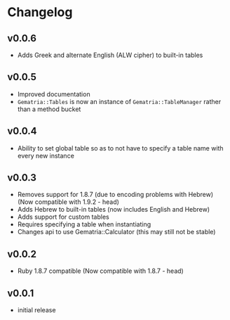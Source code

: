 # Changelog

## v0.0.6

* Adds Greek and alternate English (ALW cipher) to built-in tables

## v0.0.5

* Improved documentation
* `Gematria::Tables` is now an instance of `Gematria::TableManager` rather than a method bucket

## v0.0.4

* Ability to set global table so as to not have to specify a table name with every new instance

## v0.0.3

* Removes support for 1.8.7 (due to encoding problems with Hebrew) (Now compatible with 1.9.2 - head)
* Adds Hebrew to built-in tables (now includes English and Hebrew)
* Adds support for custom tables
* Requires specifying a table when instantiating
* Changes api to use Gematria::Calculator (this may still not be stable)

## v0.0.2

* Ruby 1.8.7 compatible (Now compatible with 1.8.7 - head)

## v0.0.1

* initial release